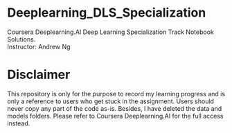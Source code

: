 # Deeplearning_DLS_Specialization
Coursera Deeplearning.AI Deep Learning Specialization Track Notebook Solutions. <br>
Instructor: Andrew Ng 

# Disclaimer 
This repository is only for the purpose to record my learning progress and is only a reference to users who get stuck in the assignment. Users should never copy any part of the code as-is. Besides, I have deleted the data and models folders. Please refer to Coursera Deeplearning.AI for the full access instead. 
